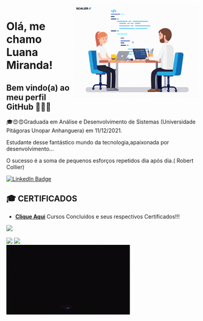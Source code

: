<img src = "giphy.gif" width="325px" align="right">

# Olá, me chamo Luana Miranda! 
## Bem vindo(a) ao meu perfil GitHub 👋😍🤩

🎓😍😍Graduada em Análise e Desenvolvimento de Sistemas (Universidade Pitágoras Unopar Anhanguera) em 11/12/2021.

Estudante desse fantástico mundo da tecnologia,apaixonada por desenvolvimento...

O sucesso é a soma de pequenos esforços repetidos dia após dia.( Robert Collier)

  <div id="badges">
  <a href = "https://github.com/luanamiranda23">
    <img src="https://img.shields.io/badge/LinkedIn-blue?style=for-the-badge&logo=linkedin&logoColor=white" alt="LinkedIn Badge"/>
  </a>
</div>

## 🎓 CERTIFICADOS

- **[Clique Aqui](https://github.com/luanamiranda23/Certificados)** Cursos Concluídos e seus respectivos Certificados!!!

<p align="left">
  <a href="https://skillicons.dev">
    <img src="https://skillicons.dev/icons?i=git,github,html,css,javascript,angular,vue,react,php,laravel,mysql,vscode,bootstrap,java,eclipse" />
  </a>
</p>

<div align = "left">
<img height = "200em" src="https://github-readme-stats.vercel.app/api/top-langs/?username=luanamiranda23&show_icons=true&theme=bear&count_private=true"/>

<img height = "200em" src="https://github-readme-stats.vercel.app/api?username=luanamiranda23&show_icons=true&show_icons=true&theme=bear&count_private=true" />

</div>

<img src = "banner.gif" width="325px" align="left">

